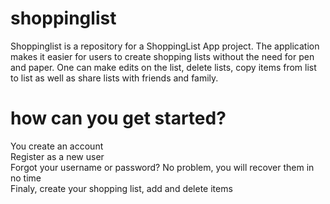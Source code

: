 # shoppinglist
Shoppinglist is a repository for a ShoppingList App project. The application makes it easier for users to create shopping lists without the need for pen and paper. One can make edits on the list, delete lists, copy items from list to list as well as share lists with friends and family.

# how can you get started?
You create an account<br>
Register as a new user<br>
Forgot your username or password? No problem, you will recover them in no time<br>
Finaly, create your shopping list, add and delete items<br>
